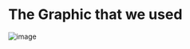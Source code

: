 # The Graphic that we used
![image](https://user-images.githubusercontent.com/102792446/220593338-e7649e54-d3ff-4871-9d4a-482b17c72c2f.png)
